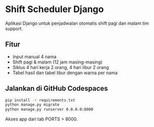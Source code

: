 # Shift Scheduler Django

Aplikasi Django untuk penjadwalan otomatis shift pagi dan malam tim support.

## Fitur
- Input manual 4 nama
- Shift pagi & malam (12 jam masing-masing)
- Siklus 4 hari kerja 2 orang, 4 hari libur 2 orang
- Tabel hasil dan tabel libur dengan warna per nama

## Jalankan di GitHub Codespaces

```bash
pip install -r requirements.txt
python manage.py migrate
python manage.py runserver 0.0.0.0:8000
```

Akses app dari tab PORTS > 8000.
